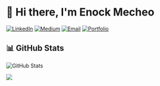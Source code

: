 # 👋 Hi there, I'm Enock Mecheo
[![LinkedIn](https://img.shields.io/badge/LinkedIn-0077B5?style=for-the-badge&logo=linkedin&logoColor=white)](https://www.linkedin.com/in/enock-mecheo-56390b1a6/)
[![Medium](https://img.shields.io/badge/Medium-000000?style=for-the-badge&logo=medium&logoColor=white)](https://medium.com/@emm10042)
[![Email](https://img.shields.io/badge/Email-D14836?style=for-the-badge&logo=gmail&logoColor=white)](mailto:enockmecheo@nyu.edu)
[![Portfolio](https://img.shields.io/badge/Portfolio-1E88E5?style=for-the-badge&logo=firefox&logoColor=white)](https://enockmecheo.com/)



## 📊 GitHub Stats

![GitHub Stats](https://github-readme-stats.vercel.app/api?username=EnockMagara&show_icons=true&theme=radical)


*<!-- Total Contributions -->*
![](https://github-readme-streak-stats.herokuapp.com/?user=EnockMagara&theme=radical&hide_border=false&include_all_commits=true&count_private=true)


